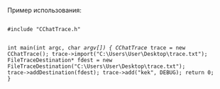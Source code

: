 Пример использования:

<code>
#include "CChatTrace.h"

int main(int argc, char *argv[])
{
	CChatTrace* trace = new CChatTrace();
	trace->import("C:\\Users\\User\\Desktop\\trace.txt");
	FileTraceDestination* fdest = new FileTraceDestination("C:\\Users\\User\\Desktop\\trace.txt");
	trace->addDestination(fdest);
	trace->add("kek", DEBUG);
	return 0;
}
</code>
